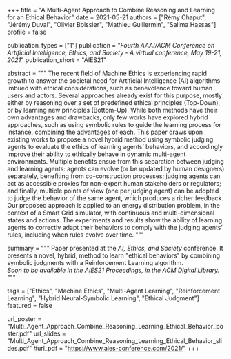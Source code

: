 +++
title = "A Multi-Agent Approach to Combine Reasoning and Learning for an Ethical Behavior"
date = 2021-05-21
authors = ["Rémy Chaput", "Jérémy Duval", "Olivier Boissier", "Mathieu Guillermin", "Salima Hassas"]
profile = false

publication_types = ["1"]
publication = "*Fourth AAAI/ACM Conference on Artificial Intelligence, Ethics, and Society - A virtual conference, May 19-21, 2021*"
publication_short = "AIES21"

abstract = """
The recent field of Machine Ethics is experiencing rapid growth to
answer the societal need for Artificial Intelligence (AI) algorithms
imbued with ethical considerations, such as benevolence toward
human users and actors. Several approaches already exist for this
purpose, mostly either by reasoning over a set of predefined ethical
principles (Top-Down), or by learning new principles (Bottom-Up).
While both methods have their own advantages and drawbacks,
only few works have explored hybrid approaches, such as using
symbolic rules to guide the learning process for instance, combining
the advantages of each. This paper draws upon existing works
to propose a novel hybrid method using symbolic judging agents to
evaluate the ethics of learning agents’ behaviors, and accordingly
improve their ability to ethically behave in dynamic multi-agent environments.
Multiple benefits ensue from this separation between
judging and learning agents: agents can evolve (or be updated by
human designers) separately, benefiting from co-construction processes;
judging agents can act as accessible proxies for non-expert
human stakeholders or regulators; and finally, multiple points of
view (one per judging agent) can be adopted to judge the behavior of
the same agent, which produces a richer feedback. Our proposed approach
is applied to an energy distribution problem, in the context
of a Smart Grid simulator, with continuous and multi-dimensional
states and actions. The experiments and results show the ability of
learning agents to correctly adapt their behaviors to comply with
the judging agents’ rules, including when rules evolve over time.
"""

summary = """
Paper presented at the *AI, Ethics, and Society* conference. It presents a
novel, hybrid, method to learn \"ethical behaviors\" by combining symbolic
judgments with a Reinforcement Learning algorithm.  
*Soon to be available in the AIES21 Proceedings, in the ACM Digital Library.*
"""

tags = ["Ethics", "Machine Ethics", "Multi-Agent Learning", 
"Reinforcement Learning", "Hybrid Neural-Symbolic Learning", "Ethical Judgment"]
featured = false

url_poster = "Multi_Agent_Approach_Combine_Reasoning_Learning_Ethical_Behavior_poster.pdf"
url_slides = "Multi_Agent_Approach_Combine_Reasoning_Learning_Ethical_Behavior_slides.pdf"
#url_pdf = "https://www.aies-conference.com/2021/"
+++
